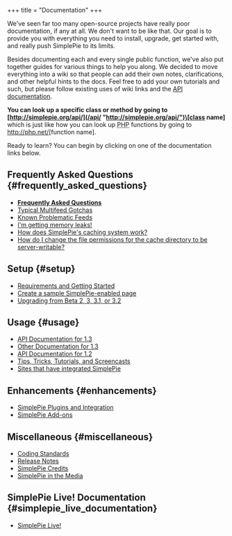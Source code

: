 +++
title = "Documentation"
+++

We've seen far too many open-source projects have really poor documentation, if any at all. We don't want to be like that. Our goal is to provide you with everything you need to install, upgrade, get started with, and really push SimplePie to its limits.

Besides documenting each and every single public function, we've also put together guides for various things to help you along. We decided to move everything into a wiki so that people can add their own notes, clarifications, and other helpful hints to the docs. Feel free to add your own tutorials and such, but please follow existing uses of wiki links and the [API documentation](/api/ "http://simplepie.org/api/").

<div class="warning">

**You can look up a specific class or method by going to [http://simplepie.org/api/](/api/ "http://simplepie.org/api/")\[class name\]** which is just like how you can look up <abbr title="Hypertext Preprocessor">PHP</abbr> functions by going to <http://php.net/>\[function name\].

</div>

Ready to learn? You can begin by clicking on one of the documentation links below.

## Frequently Asked Questions {#frequently_asked_questions}

- **[Frequently Asked Questions](@/wiki/faq/_index.md)**
- [Typical Multifeed Gotchas](@/wiki/faq/typical_multifeed_gotchas.md)
- [Known Problematic Feeds](@/wiki/faq/problematic_feeds.md)
- [I'm getting memory leaks!](@/wiki/faq/i_m_getting_memory_leaks.md)
- [How does SimplePie's caching system work?](@/wiki/faq/how_does_simplepie_s_caching_http_conditional_get_system_work.md)
- [How do I change the file permissions for the cache directory to be server-writable?](@/wiki/faq/file_permissions.md)

## Setup {#setup}

- [Requirements and Getting Started](@/wiki/setup/_index.md)
- [Create a sample SimplePie-enabled page](@/wiki/setup/sample_page.md)
- [Upgrading from Beta 2, 3, 3.1, or 3.2](@/wiki/setup/upgrade.md)

## Usage {#usage}

- [API Documentation for 1.3](/api/ "http://simplepie.org/api/")
- [Other Documentation for 1.3](@/wiki/1.3/_index.md)
- [API Documentation for 1.2](@/wiki/reference/_index.md)
- [Tips, Tricks, Tutorials, and Screencasts](@/wiki/tutorial/_index.md)
- [Sites that have integrated SimplePie](@/wiki/ideas/_index.md)

## Enhancements {#enhancements}

- [SimplePie Plugins and Integration](@/wiki/plugins/_index.md)
- [SimplePie Add-ons](@/wiki/addons/_index.md)

## Miscellaneous {#miscellaneous}

- [Coding Standards](@/wiki/misc/coding_standards.md)
- [Release Notes](@/wiki/misc/release_notes/_index.md)
- [SimplePie Credits](@/wiki/misc/credits.md)
- [SimplePie in the Media](@/wiki/misc/in_the_media.md)

## SimplePie Live! Documentation {#simplepie_live_documentation}

- [SimplePie Live!](@/wiki/live/_index.md)

